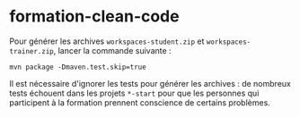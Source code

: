 # formation-clean-code

Pour générer les archives `workspaces-student.zip` et `workspaces-trainer.zip`, lancer la commande suivante :

```
mvn package -Dmaven.test.skip=true
```

Il est nécessaire d'ignorer les tests pour générer les archives : de nombreux tests échouent dans les projets `*-start`
pour que les personnes qui participent à la formation prennent conscience de certains problèmes.
